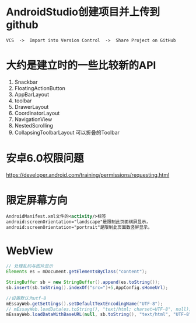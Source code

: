# AndroidStudio创建项目并上传到github ##

`VCS  ->  Import into Version Control  ->  Share Project on GitHub`

# 大约是建立时的一些比较新的API

1. Snackbar
2. FloatingActionButton
3. AppBarLayout
4. toolbar
5. DrawerLayout
6. CoordinatorLayout
7. NavigationView
8. NestedScrolling
9. CollapsingToolbarLayout 可以折叠的Toolbar

# 安卓6.0权限问题

https://developer.android.com/training/permissions/requesting.html

# 限定屏幕方向

``` xml
AndroidManifest.xml文件的<activity/>标签
android:screenOrientation="landscape"是限制此页面横屏显示，
android:screenOrientation="portrait"是限制此页面数竖屏显示。
```

# WebView

``` java
// 处理乱码与图片显示
Elements es = mDocument.getElementsByClass("content");

StringBuffer sb = new StringBuffer().append(es.toString());
sb.insert(sb.toString().indexOf("src=")+5,AppConfig.sHomeUrl);

//设置默认为utf-8
mEssayWeb.getSettings().setDefaultTextEncodingName("UTF-8");
// mEssayWeb.loadData(es.toString(), "text/html; charset=UTF-8", null);
mEssayWeb.loadDataWithBaseURL(null, sb.toString(), "text/html", "UTF-8", null);
```
